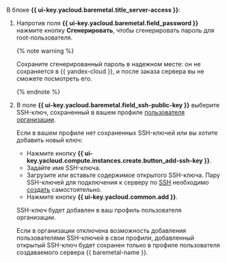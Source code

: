 В блоке **{{ ui-key.yacloud.baremetal.title_server-access }}**:

1. Напротив поля **{{ ui-key.yacloud.baremetal.field_password }}** нажмите кнопку **Сгенерировать**, чтобы сгенерировать пароль для root-пользователя.  

    {% note warning %}

    Сохраните сгенерированный пароль в надежном месте: он не сохраняется в {{ yandex-cloud }}, и после заказа сервера вы не сможете посмотреть его.

    {% endnote %}

1. В поле **{{ ui-key.yacloud.baremetal.field_ssh-public-key }}** выберите SSH-ключ, сохраненный в вашем профиле [пользователя организации](../../organization/concepts/membership.md).

    Если в вашем профиле нет сохраненных SSH-ключей или вы хотите добавить новый ключ:
    * Нажмите кнопку **{{ ui-key.yacloud.compute.instances.create.button_add-ssh-key }}**.
    * Задайте имя SSH-ключа.
    * Загрузите или вставьте содержимое открытого SSH-ключа. Пару SSH-ключей для подключения к серверу по [SSH](../../glossary/ssh-keygen.md) необходимо [создать](../../compute/operations/vm-connect/ssh.md#creating-ssh-keys) самостоятельно.
    * Нажмите кнопку **{{ ui-key.yacloud.common.add }}**.

    SSH-ключ будет добавлен в ваш профиль пользователя организации.

    Если в организации отключена возможность добавления пользователями SSH-ключей в свои профили, добавленный открытый SSH-ключ будет сохранен только в профиле пользователя создаваемого сервера {{ baremetal-name }}.
